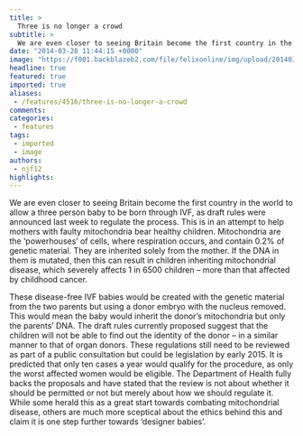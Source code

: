 ```yaml
---
title: >
  Three is no longer a crowd
subtitle: >
  We are even closer to seeing Britain become the first country in the world to allow a three person baby to be born through IVF, as draft rules were announced last week to regulate the process.
date: "2014-03-28 11:44:15 +0000"
image: "https://f001.backblazeb2.com/file/felixonline/img/upload/201403281144-jal08-1573---3-parent-familyb.jpg"
headline: true
featured: true
imported: true
aliases:
 - /features/4516/three-is-no-longer-a-crowd
comments:
categories:
 - features
tags:
 - imported
 - image
authors:
 - njf12
highlights:
---
```


We are even closer to seeing Britain become the first country in the world to allow a three person baby to be born through IVF, as draft rules were announced last week to regulate the process. This is in an attempt to help mothers with faulty mitochondria bear healthy children. Mitochondria are the ‘powerhouses’ of cells, where respiration occurs, and contain 0.2% of genetic material. They are inherited solely from the mother. If the DNA in them is mutated, then this can result in children inheriting mitochondrial disease, which severely affects 1 in 6500 children – more than that affected by childhood cancer.

These disease-free IVF babies would be created with the genetic material from the two parents but using a donor embryo with the nucleus removed. This would mean the baby would inherit the donor’s mitochondria but only the parents’ DNA. The draft rules currently proposed suggest that the children will not be able to find out the identity of the donor – in a similar manner to that of organ donors. These regulations still need to be reviewed as part of a public consultation but could be legislation by early 2015. It is predicted that only ten cases a year would qualify for the procedure, as only the worst affected women would be eligible. The Department of Health fully backs the proposals and have stated that the review is not about whether it should be permitted or not but merely about how we should regulate it. While some herald this as a great start towards combating mitochondrial disease, others are much more sceptical about the ethics behind this and claim it is one step further towards ‘designer babies’.
